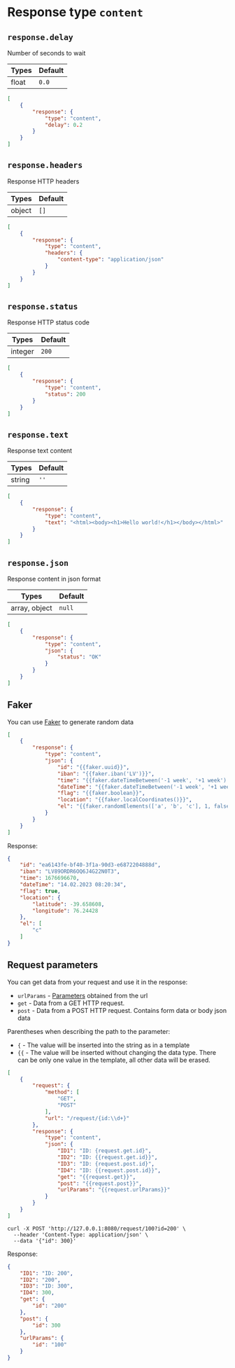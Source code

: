 # Response type `content`

## `response.delay`

Number of seconds to wait

| Types | Default |
|-------|---------|
| float | `0.0`   |

```json
[
    {
        "response": {
            "type": "content",
            "delay": 0.2
        }
    }
]
```

## `response.headers`

Response HTTP headers

| Types  | Default |
|--------|---------|
| object | `[]`    |

```json
[
    {
        "response": {
            "type": "content",
            "headers": {
                "content-type": "application/json"
            }
        }
    }
]
```

## `response.status`

Response HTTP status code

| Types   | Default |
|---------|---------|
| integer | `200`   |

```json
[
    {
        "response": {
            "type": "content",
            "status": 200
        }
    }
]
```

## `response.text`

Response text content

| Types  | Default |
|--------|---------|
| string | `''`    |

```json
[
    {
        "response": {
            "type": "content",
            "text": "<html><body><h1>Hello world!</h1></body></html>"
        }
    }
]
```

## `response.json`

Response content in json format

| Types         | Default |
|---------------|---------|
| array, object | `null`  |

```json
[
    {
        "response": {
            "type": "content",
            "json": {
                "status": "OK"
            }
        }
    }
]
```

## Faker

You can use [Faker](https://fakerphp.github.io) to generate random data

```json
[
    {
        "response": {
            "type": "content",
            "json": {
                "id": "{{faker.uuid}}",
                "iban": "{{faker.iban('LV')}}",
                "time": "{{faker.dateTimeBetween('-1 week', '+1 week').getTimestamp()}}",
                "dateTime": "{{faker.dateTimeBetween('-1 week', '+1 week').format('d.m.Y H:i:s')}}",
                "flag": "{{faker.boolean}}",
                "location": "{{faker.localCoordinates()}}",
                "el": "{{faker.randomElements(['a', 'b', 'c'], 1, false)}}"
            }
        }
    }
]
```

Response:

```json
{
    "id": "ea6143fe-bf40-3f1a-90d3-e6872204888d",
    "iban": "LV89ORDR6OQ6J4G22N0T3",
    "time": 1676696670,
    "dateTime": "14.02.2023 08:20:34",
    "flag": true,
    "location": {
        "latitude": -39.658608,
        "longitude": 76.24428
    },
    "el": [
        "c"
    ]
}
```

## Request parameters

You can get data from your request and use it in the response:

- `urlParams` - [Parameters](../request.md#requesturl) obtained from the url
- `get` - Data from a GET HTTP request.
- `post` - Data from a POST HTTP request. Contains form data or body json data

Parentheses when describing the path to the parameter:

- `{` - The value will be inserted into the string as in a template
- `{{` - The value will be inserted without changing the data type. There can be only one value in the template, all
  other data will be erased.

```json
[
    {
        "request": {
            "method": [
                "GET",
                "POST"
            ],
            "url": "/request/{id:\\d+}"
        },
        "response": {
            "type": "content",
            "json": {
                "ID1": "ID: {request.get.id}",
                "ID2": "ID: {{request.get.id}}",
                "ID3": "ID: {request.post.id}",
                "ID4": "ID: {{request.post.id}}",
                "get": "{{request.get}}",
                "post": "{{request.post}}",
                "urlParams": "{{request.urlParams}}"
            }
        }
    }
]
```

```shell
curl -X POST 'http://127.0.0.1:8080/request/100?id=200' \
  --header 'Content-Type: application/json' \
  --data '{"id": 300}'
```

Response:

```json
{
    "ID1": "ID: 200",
    "ID2": "200",
    "ID3": "ID: 300",
    "ID4": 300,
    "get": {
        "id": "200"
    },
    "post": {
        "id": 300
    },
    "urlParams": {
        "id": "100"
    }
}
```